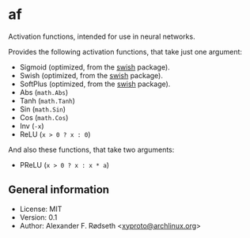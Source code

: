 # af

Activation functions, intended for use in neural networks.

Provides the following activation functions, that take just one argument:

* Sigmoid (optimized, from the [swish](https://github.com/xyproto/swish) package).
* Swish (optimized, from the [swish](https://github.com/xyproto/swish) package).
* SoftPlus (optimized, from the [swish](https://github.com/xyproto/swish) package).
* Abs (`math.Abs`)
* Tanh (`math.Tanh`)
* Sin (`math.Sin`)
* Cos (`math.Cos`)
* Inv (`-x`)
* ReLU (`x > 0 ? x : 0`)

And also these functions, that take two arguments:

* PReLU (`x > 0 ? x : x * a`)

## General information

* License: MIT
* Version: 0.1
* Author: Alexander F. Rødseth &lt;xyproto@archlinux.org&gt;
